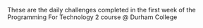 These are the daily challenges completed in the first week of the Programming For Technology 2 course @ Durham College
